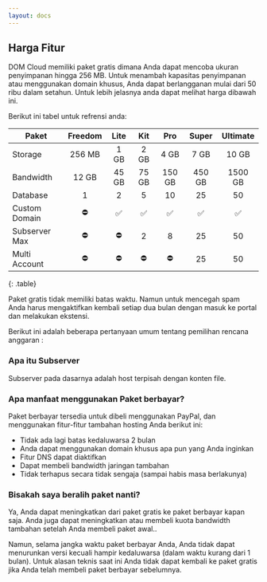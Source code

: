 ```yaml
---
layout: docs
---
```


## Harga Fitur

DOM Cloud memiliki paket gratis dimana Anda dapat mencoba ukuran penyimpanan hingga 256 MB. Untuk menambah kapasitas penyimpanan atau menggunakan domain khusus, Anda dapat berlangganan mulai dari 50 ribu dalam setahun. Untuk lebih jelasnya anda dapat melihat harga dibawah ini.

Berikut ini tabel untuk refrensi anda:

| Paket | Freedom | Lite  | Kit | Pro | Super | Ultimate |
|---|:-:|:-:|:-:|:-:|:-:|:-:|
| Storage | 256 MB | 1 GB | 2 GB | 4 GB | 7 GB | 10 GB |
| Bandwidth | 12 GB | 45 GB | 75 GB | 150 GB | 450 GB | 1500 GB |
| Database | 1 | 2 | 5 | 10 | 25 | 50 |
| Custom Domain | ⛔ | ✅ | ✅ | ✅ | ✅ | ✅ |
| Subserver Max | ⛔ | ⛔ | 2 | 8 | 25 | 50 |
| Multi Account | ⛔ | ⛔ | ⛔ | ⛔ | 25 | 50 |
{: .table}

Paket gratis tidak memiliki batas waktu. Namun untuk mencegah spam Anda harus mengaktifkan kembali setiap dua bulan dengan masuk ke portal dan melakukan ekstensi.

Berikut ini adalah beberapa pertanyaan umum tentang pemilihan rencana anggaran :

### Apa itu Subserver

Subserver pada dasarnya adalah host terpisah dengan konten file.

### Apa manfaat menggunakan Paket berbayar?

Paket berbayar tersedia untuk dibeli menggunakan PayPal, dan menggunakan fitur-fitur tambahan hosting Anda berikut ini:
+ Tidak ada lagi batas kedaluwarsa 2 bulan
+ Anda dapat menggunakan domain khusus apa pun yang Anda inginkan
+ Fitur DNS dapat diaktifkan
+ Dapat membeli bandwidth jaringan tambahan
+ Tidak terhapus secara tidak sengaja (sampai habis masa berlakunya)


### Bisakah saya beralih paket nanti?

Ya, Anda dapat meningkatkan dari paket gratis ke paket berbayar kapan saja. Anda juga dapat meningkatkan atau membeli kuota bandwidth tambahan setelah Anda membeli paket awal..

Namun, selama jangka waktu paket berbayar Anda, Anda tidak dapat menurunkan versi kecuali hampir kedaluwarsa (dalam waktu kurang dari 1 bulan). Untuk alasan teknis saat ini Anda tidak dapat kembali ke paket gratis jika Anda telah membeli paket berbayar sebelumnya.

